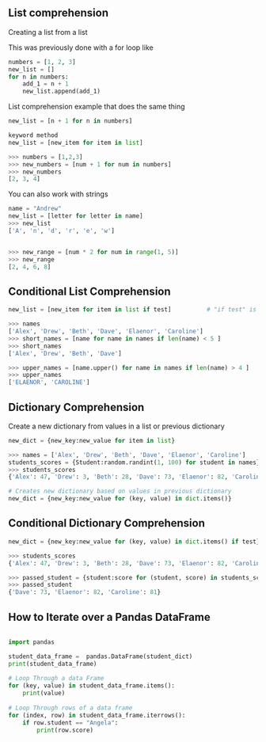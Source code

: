 ## List comprehension

Creating a list from a list

This was previously done with a for loop like

```python
numbers = [1, 2, 3]
new_list = []
for n in numbers:
	add_1 = n + 1
	new_list.append(add_1)
```

List comprehension example that does the same thing

```python
new_list = [n + 1 for n in numbers]

keyword method
new_list = [new_item for item in list]

>>> numbers = [1,2,3]
>>> new_numbers = [num + 1 for num in numbers]
>>> new_numbers
[2, 3, 4]
```

You can also work with strings

```python
name = "Andrew"
new_list = [letter for letter in name]
>>> new_list
['A', 'n', 'd', 'r', 'e', 'w']


>>> new_range = [num * 2 for num in range(1, 5)]
>>> new_range
[2, 4, 6, 8]
```

## Conditional List Comprehension
```python
new_list = [new_item for item in list if test]          # "if test" is the only added syntax

>>> names
['Alex', 'Drew', 'Beth', 'Dave', 'Elaenor', 'Caroline']
>>> short_names = [name for name in names if len(name) < 5 ]
>>> short_names
['Alex', 'Drew', 'Beth', 'Dave']

>>> upper_names = [name.upper() for name in names if len(name) > 4 ]
>>> upper_names
['ELAENOR', 'CAROLINE']
```

## Dictionary Comprehension
Create a new dictionary from values in a list or previous dictionary 
```python
new_dict = {new_key:new_value for item in list}

>>> names = ['Alex', 'Drew', 'Beth', 'Dave', 'Elaenor', 'Caroline']
students_scores = {Student:random.randint(1, 100) for student in names}
>>> students_scores
{'Alex': 47, 'Drew': 3, 'Beth': 28, 'Dave': 73, 'Elaenor': 82, 'Caroline': 81}

# Creates new dictionary based on values in previous dictionary 
new_dict = {new_key:new_value for (key, value) in dict.items()}
```

## Conditional Dictionary Comprehension 
```python
new_dict = {new_key:new_value for (key, value) in dict.items() if test}

>>> students_scores
{'Alex': 47, 'Drew': 3, 'Beth': 28, 'Dave': 73, 'Elaenor': 82, 'Caroline': 81}

>>> passed_student = {student:score for (student, score) in students_scores.items() if score >= 60}
>>> passed_student
{'Dave': 73, 'Elaenor': 82, 'Caroline': 81}
```

## How to Iterate over a Pandas DataFrame
```python

import pandas

student_data_frame =  pandas.DataFrame(student_dict)
print(student_data_frame)
    
# Loop Through a data Frame
for (key, value) in student_data_frame.items():
    print(value)
    
# Loop Through rows of a data frame
for (index, row) in student_data_frame.iterrows():
    if row.student == "Angela":
        print(row.score)
```